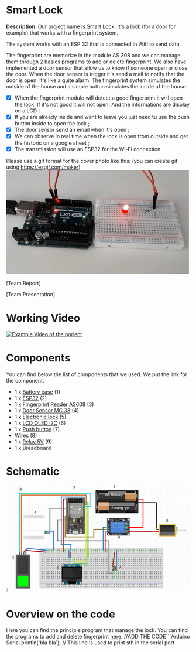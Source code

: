 
# Smart Lock

 **Description**: Our project name is Smart Lock. It's a lock (for a door for example) that works with a fingerprint system.

The system works with an ESP 32 that is connected in Wifi to send data.

The fingerprint are memorize in the module AS 308 and we can manage them through 2 basics programs to add or delete fingerprint. 
We also have implemented a door sensor that allow us to know if someone open or close the door. When the door sensor is trigger it's send a mail to notify that the door is open. It's like a quite alarm. 
The fingerprint system simulates the outside of the house and a simple button simulates the inside of the house.

 - [x] When the fingerprint module will detect a good fingerprint it will open the lock. If it's not good it will not open. And the informations are display on a LCD ;
 - [x] If you are already inside and want to leave you just need tu use the push button inside to open the lock ;
 - [x] The door sensor send an email when it's open ;
 - [x] We can observe in real time when the lock is open from outside and get the historic on a google sheet ;
 - [x] The transmission will use an ESP32 for the Wi-Fi connection.

Please use a gif format for the cover photo like this: (you can create gif using https://ezgif.com/maker)
![Cover GIF](doc/Arduino_LED.gif?raw=true)


[Team Report]

[Team Presentation]

# Working Video

 [![Example Video of the porject](https://img.youtube.com/vi/ucZl6vQ_8Uo/0.jpg)](https://www.youtube.com/watch?v=ucZl6vQ_8Uo)

# Components

You can find below the list of components that we used. We put the link for the component.

- 1 x [Battery case](https://www.amazon.fr/ADAPTATEUR-SUPPORT-PILES-BATTERY-HOLDER/dp/B06XWSFY7X/ref=sr_1_6?__mk_fr_FR=%C3%85M%C3%85%C5%BD%C3%95%C3%91&crid=1DLSEWX17195H&dchild=1&keywords=pile+arduino&qid=1610280721&sprefix=pile+ardui%2Caps%2C143&sr=8-6) (1)
- 1 x [ESP32](https://www.amazon.fr/AZDelivery-ESP-32-Dev-compris-eBook/dp/B07Z83MF5W/ref=sr_1_3_sspa?__mk_fr_FR=%C3%85M%C3%85%C5%BD%C3%95%C3%91&dchild=1&keywords=ESP32&qid=1609856750&sr=8-3-spons&psc=1&smid=A1X7QLRQH87QA3&spLa=ZW5jcnlwdGVkUXVhbGlmaWVyPUFMTkxaWDU0SVMzSUYmZW5jcnlwdGVkSWQ9QTA0NzM1NjIyUjQ4U0tKSTQyREtJJmVuY3J5cHRlZEFkSWQ9QTA1NTUzMDQyQlgwNVlZR1YxN0gxJndpZGdldE5hbWU9c3BfYXRmJmFjdGlvbj1jbGlja1JlZGlyZWN0JmRvTm90TG9nQ2xpY2s9dHJ1ZQ==) (2)
- 1 x [Fingerprint Reader AS608](https://www.banggood.com/fr/AS608-Fingerprint-Reader-Sensor-Module-Optical-Fingerprint-Module-Locks-Serial-Communication-Interface-p-1565798.html?rmmds=search&cur_warehouse=CN) (3)
- 1 x [Door Sensor MC 38](https://www.amazon.fr/ARCELI-D%C3%A9tecteur-Fen%C3%AAtre-Filaire-Magn%C3%A9tique/dp/B07DN21G36/ref=sr_1_3?__mk_fr_FR=%C3%85M%C3%85%C5%BD%C3%95%C3%91&dchild=1&keywords=MC-38&qid=1607008136&sr=8-3) (4)
- 1 x [Electronic lock](https://fr.aliexpress.com/item/32820530084.html?src=google&albch=shopping&acnt=248-630-5778&isdl=y&slnk=&plac=&mtctp=&albbt=Gploogle_7_shopping&aff_atform=google&aff_short_key=UneMJZVf&gclsrc=aw.ds&&albagn=888888&&ds_e_adid=438856512841&ds_e_matchtype=&ds_e_device=c&ds_e_network=u&ds_e_product_group_id=743612850874&ds_e_product_id=fr32820530084&ds_e_product_merchant_id=107793888&ds_e_product_country=FR&ds_e_product_language=fr&ds_e_product_channel=online&ds_e_product_store_id=&ds_url_v=2&ds_dest_url=https://fr.aliexpress.com/item/32820530084.html?&albcp=10191220517&albag=107473525088&gclid=Cj0KCQiA5bz-BRD-ARIsABjT4ngLcrbz76fVJdS3s3NXZILdxpqviB7cDmCuHv-OyQ5QIJkoy1qYk40aAn1sEALw_wcB) (5)
- 1 x [LCD OLED i2C](https://www.amazon.fr/azdelivery-64-Pixel-pouces-Arduino-Raspberry/dp/B078J78R45/ref=sr_1_2_sspa?__mk_fr_FR=%C3%85M%C3%85%C5%BD%C3%95%C3%91&crid=JL1P23KVWKIV&dchild=1&keywords=lcd+arduino&qid=1609857311&sprefix=LCD+a%2Caps%2C162&sr=8-2-spons&psc=1&smid=A1X7QLRQH87QA3&spLa=ZW5jcnlwdGVkUXVhbGlmaWVyPUFOODYzMlhOOUlMWVgmZW5jcnlwdGVkSWQ9QTEwMTcwNTUySzlZRlY2OUFCWlMxJmVuY3J5cHRlZEFkSWQ9QTAxODUxNjU1NkxPTFI5SlhFRTkmd2lkZ2V0TmFtZT1zcF9hdGYmYWN0aW9uPWNsaWNrUmVkaXJlY3QmZG9Ob3RMb2dDbGljaz10cnVl) (6)
- 1 x [Push button](https://www.amazon.fr/Youmile-Miniature-Momentary-Commutateur-Bouton-Poussoir/dp/B07Q1BXV7T/ref=sr_1_5?__mk_fr_FR=%C3%85M%C3%85%C5%BD%C3%95%C3%91&crid=1BPEMXFGJT11T&dchild=1&keywords=push+button+arduino&qid=1609857398&sprefix=push+button+%2Caps%2C163&sr=8-5) (7)
- Wires (8)
- 1 x [Relay 5V](https://www.amazon.fr/Keenso-dExtension-D%C3%A9clencheur-Optocoupleur-Arduino/dp/B07Q1H63D6/ref=sr_1_43?__mk_fr_FR=%C3%85M%C3%85%C5%BD%C3%95%C3%91&crid=1QOIYNZW61V32&dchild=1&keywords=relay+5v+arduino&qid=1610284984&sprefix=relay+5v+ar%2Caps%2C152&sr=8-43) (9)
- 1 x Breadboard

# Schematic
![Fritzing](https://github.com/efrei-paris-sud/2020-H-Team-of-2/blob/main/assets/Fritzing%20smarlock%20iot.PNG)

# Overview on the code

Here you can find the principle program that manage the lock. You can find the programs to add and delete fingerprint [here](https://github.com/efrei-paris-sud/2020-H-Team-of-2/tree/main/project/src). //ADD THE CODE```Arduino
	Serial.println('bla bla'); // This line is used to print sth in the serial port
``` 


